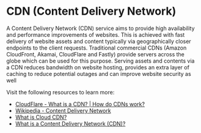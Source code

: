 # CDN (Content Delivery Network)

A Content Delivery Network (CDN) service aims to provide high availability and performance improvements of websites. This is achieved with fast delivery of website assets and content typically via geographically closer endpoints to the client requests.
Traditional commercial CDNs (Amazon CloudFront, Akamai, CloudFlare and Fastly) provide servers across the globe which can be used for this purpose.
Serving assets and contents via a CDN reduces bandwidth on website hosting, provides an extra layer of caching to reduce potential outages and can improve website security as well

Visit the following resources to learn more:

- [CloudFlare - What is a CDN? | How do CDNs work?](https://www.cloudflare.com/en-ca/learning/cdn/what-is-a-cdn/)
- [Wikipedia - Content Delivery Network](https://en.wikipedia.org/wiki/Content_delivery_network)
- [What is Cloud CDN?](https://www.youtube.com/watch?v=841kyd_mfH0)
- [What is a Content Delivery Network (CDN)?](https://www.youtube.com/watch?v=Bsq5cKkS33I)
